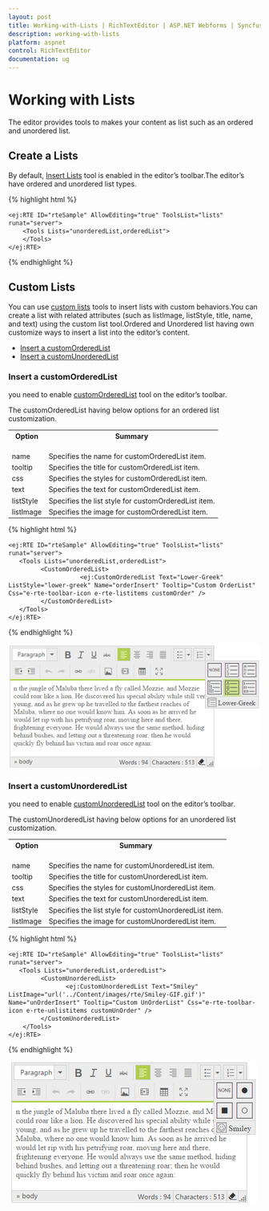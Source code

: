 ```yaml
---
layout: post
title: Working-with-Lists | RichTextEditor | ASP.NET Webforms | Syncfusion
description: working-with-lists
platform: aspnet
control: RichTextEditor
documentation: ug
---
```

# Working with Lists

The editor provides tools to makes your content as list such as an ordered and unordered list.

## Create a Lists

By default, [Insert Lists](http://help.syncfusion.com/js/api/ejrte#members:tools-lists) tool is enabled in the editor’s toolbar.The editor’s have ordered and unordered list types.

{% highlight html %}

    <ej:RTE ID="rteSample" AllowEditing="true" ToolsList="lists" runat="server">
        <Tools Lists="unorderedList,orderedList">
        </Tools>
    </ej:RTE>
    
{% endhighlight %}

## Custom Lists

You can use [custom lists](http://help.syncfusion.com/js/api/ejrte#members:tools-customOrderedList) tools to insert lists with custom behaviors.You can create a list with related attributes (such as listImage, listStyle, title, name, and text) using the custom list tool.Ordered and Unordered list having own customize ways to insert a list into the editor’s content.

* [Insert a customOrderedList](#insert-a-customOrderedList)
* [Insert a customUnorderedList](#insert-a-customUnorderedList)  


### Insert a customOrderedList

you need to enable [customOrderedList](http://help.syncfusion.com/js/api/ejrte#members:tools-customOrderedList) tool on the editor’s toolbar.

The customOrderedList having below options for an ordered list customization.

<table>
<tr>
<th>
Option<br/><br/></th><th>
Summary<br/><br/></th></tr>
<tr><td>name</td><td>Specifies the name for customOrderedList item.</td></tr>
<tr><td>tooltip</td><td>Specifies the title for customOrderedList item.</td></tr>
<tr><td>css</td><td>Specifies the styles for customOrderedList item.</td></tr>
<tr><td>text</td><td>Specifies the text for customOrderedList item.</td></tr>
<tr><td>listStyle</td><td>Specifies the list style for customOrderedList item.</td></tr>
<tr><td>listImage</td><td>Specifies the image for customOrderedList item.</td></tr>
</table>

{% highlight html %}

    <ej:RTE ID="rteSample" AllowEditing="true" ToolsList="lists" runat="server">
       <Tools Lists="unorderedList,orderedList">
             <CustomOrderedList>
                        <ej:CustomOrderedList Text="Lower-Greek" ListStyle="lower-greek" Name="orderInsert" Tooltip="Custom OrderList" Css="e-rte-toolbar-icon e-rte-listitems customOrder" />
             </CustomOrderedList> 
       </Tools>
    </ej:RTE>
    
{% endhighlight %}


![](WorkingwithLists_images/ordered.png)

### Insert a customUnorderedList

you need to enable [customUnorderedList](http://help.syncfusion.com/js/api/ejrte#members:tools-customUnorderedList) tool on the editor’s toolbar.

The customUnorderedList having below options for an unordered list customization.

<table>
<tr>
<th>
Option<br/><br/></th><th>
Summary<br/><br/></th></tr>
<tr><td>name</td><td>Specifies the name for customUnorderedList item.</td></tr>
<tr><td>tooltip</td><td>Specifies the title for customUnorderedList item.</td></tr>
<tr><td>css</td><td>Specifies the styles for customUnorderedList item.</td></tr>
<tr><td>text</td><td>Specifies the text for customUnorderedList item.</td></tr>
<tr><td>listStyle</td><td>Specifies the list style for customUnorderedList item.</td></tr>
<tr><td>listImage</td><td>Specifies the image for customUnorderedList item.</td></tr>
</table>

{% highlight html %}

    <ej:RTE ID="rteSample" AllowEditing="true" ToolsList="lists" runat="server">
       <Tools Lists="unorderedList,orderedList">
             <CustomUnorderedList>
                    <ej:CustomUnorderedList Text="Smiley" ListImage="url('../Content/images/rte/Smiley-GIF.gif')" Name="unOrderInsert" Tooltip="Custom UnOrderList" Css="e-rte-toolbar-icon e-rte-unlistitems customUnOrder" />
             </CustomUnorderedList>
        </Tools>
    </ej:RTE>
    
{% endhighlight %}

![](WorkingwithLists_images/unordered.png)

